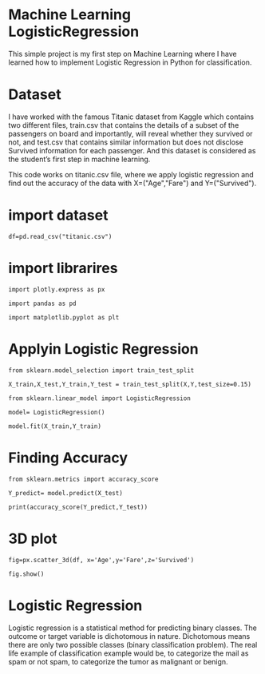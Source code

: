 # Machine Learning LogisticRegression
This simple project is my first step on Machine Learning where I have learned how to implement Logistic Regression in Python for classification.

# Dataset

I have worked with the famous Titanic dataset from Kaggle which contains two different files, train.csv that contains the details of a subset of the passengers on board and importantly, will reveal whether they survived or not, and test.csv that contains similar information but does not disclose Survived information for each passenger. And this dataset is considered as the student’s first step in machine learning.



This code works on titanic.csv file, where we apply logistic regression and find out the accuracy of the data with X=("Age","Fare") and Y=("Survived").


# import dataset

```df=pd.read_csv("titanic.csv")```




# import librarires

```import plotly.express as px```

```import pandas as pd```

```import matplotlib.pyplot as plt```

# Applyin Logistic Regression

```from sklearn.model_selection import train_test_split```

```X_train,X_test,Y_train,Y_test = train_test_split(X,Y,test_size=0.15)```

```from sklearn.linear_model import LogisticRegression```

```model= LogisticRegression()```

```model.fit(X_train,Y_train)```

# Finding Accuracy

```from sklearn.metrics import accuracy_score```

```Y_predict= model.predict(X_test)```

```print(accuracy_score(Y_predict,Y_test))```

# 3D plot

```fig=px.scatter_3d(df, x='Age',y='Fare',z='Survived')```

```fig.show()```


# Logistic Regression

Logistic regression is a statistical method for predicting binary classes. The outcome or target variable is dichotomous in nature. Dichotomous means there are only two possible classes (binary classification problem). The real life example of classification example would be, to categorize the mail as spam or not spam, to categorize the tumor as malignant or benign.

